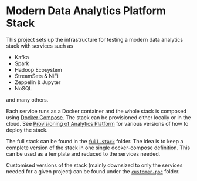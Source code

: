 # Modern Data Analytics Platform Stack

This project sets up the infrastructure for testing a modern data analytics stack with services such as

* Kafka
* Spark
* Hadoop Ecosystem
* StreamSets & NiFi
* Zeppelin & Jupyter
* NoSQL

and many others.

Each service runs as a Docker container and the whole stack is composed using [Docker Compose](https://docs.docker.com/compose/). The stack can be provisioned either locally or in the cloud. See [Provisioning of Analytics Platform](./full-stack/environment/README.md) for various versions of how to deploy the stack. 

The full stack can be found in the [`full-stack`](./full-stack/README.md) folder. The idea is to keep a complete version of the stack in one single docker-compose definition. This can be used as a template and reduced to the services needed.   

Customised versions of the stack (mainly downsized to only the services needed for a given project) can be found under the [`customer-poc`](./full-stack/README.md) folder.
